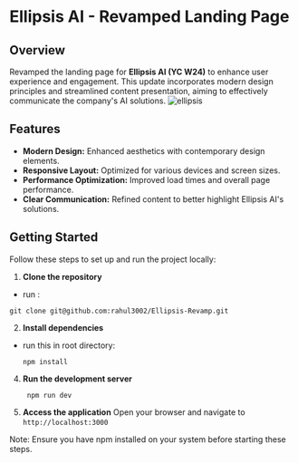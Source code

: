 # Ellipsis AI - Revamped Landing Page

## Overview

Revamped the landing page for **Ellipsis AI (YC W24)** to enhance user experience and engagement. This update incorporates modern design principles and streamlined content presentation, aiming to effectively communicate the company's AI solutions.
![ellipsis](https://github.com/user-attachments/assets/d386d086-2370-4f77-8d14-8a5b7664d6e1)





## Features

- **Modern Design:** Enhanced aesthetics with contemporary design elements.
- **Responsive Layout:** Optimized for various devices and screen sizes.
- **Performance Optimization:** Improved load times and overall page performance.
- **Clear Communication:** Refined content to better highlight Ellipsis AI's solutions.


## Getting Started

Follow these steps to set up and run the project locally:

1. **Clone the repository**
- run :
 ```
 git clone git@github.com:rahul3002/Ellipsis-Revamp.git
 ```

2. **Install dependencies**
- run this in root directory:
  ```
  npm install
  ```
4. **Run the development server**
   ```
    npm run dev
   ```
5. **Access the application**
Open your browser and navigate to `http://localhost:3000`


Note: Ensure you have npm installed on your system before starting these steps.
